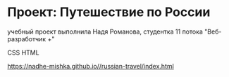 # Проект: Путешествие по России

учебный проект выполнила Надя Романова, студентка 11 потока "Веб-разработчик +"

CSS HTML

https://nadhe-mishka.github.io//russian-travel/index.html 